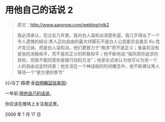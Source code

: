 # 用他自己的话说 2

> 原文：<http://www.aaronsw.com/weblog/mlk2>

> 我必须承认，在过去几年里，我对白人温和派深感失望。我几乎得出了一个令人遗憾的结论:黑人迈向自由的最大绊脚石不是白人公民委员会委员 Ku·克卢克兰纳，而是白人温和派，他们更致力于“秩序”而不是正义；谁喜欢没有紧张的消极和平，而不喜欢正义的积极和平；他不断地说:“我同意你追求的目标，但我不能同意你直接行动的方法”；他家长式地认为他可以为另一个人的自由设定时间表；他生活在一个神话般的时间概念中，他不断建议黑人等待一个“更方便的季节”

(小马丁·路德·金[伯明翰监狱来信](http://www.nobelprizes.com/nobel/peace/MLK-jail.html))

一年前:[用他自己的话说](http://www.aaronsw.com/weblog/001512)。

你应该在推特上关注我这里。

2006 年 1 月 17 日
